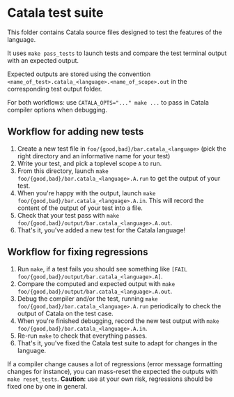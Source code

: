 # Catala test suite

This folder contains Catala source files designed to test the features of the
language.

It uses `make pass_tests` to launch tests and compare the test terminal output
with an expected output.

Expected outputs are stored using the convention
`<name_of_test>.catala_<language>.<name_of_scope>.out` in the corresponding test output folder.

For both workflows: use `CATALA_OPTS="..." make ...` to pass in Catala compiler
options when debugging.

## Workflow for adding new tests

1. Create a new test file in `foo/{good,bad}/bar.catala_<language>` (pick the right directory and
   an informative name for your test)
2. Write your test, and pick a toplevel scope `A` to run.
3. From this directory, launch `make foo/{good,bad}/bar.catala_<language>.A.run` to get the output of
   your test.
4. When you're happy with the output, launch `make foo/{good,bad}/bar.catala_<language>.A.in`. This
   will record the content of the output of your test into a file.
5. Check that your test pass with `make foo/{good,bad}/output/bar.catala_<language>.A.out`.
6. That's it, you've added a new test for the Catala language!

## Workflow for fixing regressions

1. Run `make`, if a test fails you should see something like
   `[FAIL foo/{good,bad}/output/bar.catala_<language>.A]`.
2. Compare the computed and expected output with `make foo/{good,bad}/output/bar.catala_<language>.A.out`.
3. Debug the compiler and/or the test, running `make foo/{good,bad}/bar.catala_<language>.A.run`
   periodically to check the output of Catala on the test case.
4. When you're finished debugging, record the new test output with
   `make foo/{good,bad}/bar.catala_<language>.A.in`.
5. Re-run `make` to check that everything passes.
6. That's it, you've fixed the Catala test suite to adapt for changes in the
   language.

If a compiler change causes a lot of regressions (error message formatting changes
for instance), you can mass-reset the expected the outputs with `make reset_tests`.
**Caution**: use at your own risk, regressions should be fixed one by one in
general.
